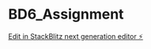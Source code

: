 # BD6_Assignment

[Edit in StackBlitz next generation editor ⚡️](https://stackblitz.com/~/github.com/manosatpathy/BD6.3_Assignment)
